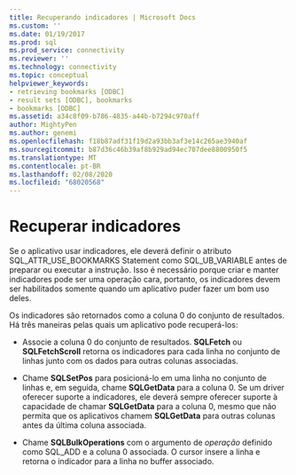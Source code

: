 ```yaml
---
title: Recuperando indicadores | Microsoft Docs
ms.custom: ''
ms.date: 01/19/2017
ms.prod: sql
ms.prod_service: connectivity
ms.reviewer: ''
ms.technology: connectivity
ms.topic: conceptual
helpviewer_keywords:
- retrieving bookmarks [ODBC]
- result sets [ODBC], bookmarks
- bookmarks [ODBC]
ms.assetid: a34c8f09-b786-4835-a44b-b7294c970aff
author: MightyPen
ms.author: genemi
ms.openlocfilehash: f18b87adf31f19d2a93bb3af3e14c265ae3940af
ms.sourcegitcommit: b87d36c46b39af8b929ad94ec707dee8800950f5
ms.translationtype: MT
ms.contentlocale: pt-BR
ms.lasthandoff: 02/08/2020
ms.locfileid: "68020568"
---
```

# <a name="retrieving-bookmarks"></a>Recuperar indicadores
Se o aplicativo usar indicadores, ele deverá definir o atributo SQL_ATTR_USE_BOOKMARKS Statement como SQL_UB_VARIABLE antes de preparar ou executar a instrução. Isso é necessário porque criar e manter indicadores pode ser uma operação cara, portanto, os indicadores devem ser habilitados somente quando um aplicativo puder fazer um bom uso deles.  
  
 Os indicadores são retornados como a coluna 0 do conjunto de resultados. Há três maneiras pelas quais um aplicativo pode recuperá-los:  
  
-   Associe a coluna 0 do conjunto de resultados. **SQLFetch** ou **SQLFetchScroll** retorna os indicadores para cada linha no conjunto de linhas junto com os dados para outras colunas associadas.  
  
-   Chame **SQLSetPos** para posicioná-lo em uma linha no conjunto de linhas e, em seguida, chame **SQLGetData** para a coluna 0. Se um driver oferecer suporte a indicadores, ele deverá sempre oferecer suporte à capacidade de chamar **SQLGetData** para a coluna 0, mesmo que não permita que os aplicativos chamem **SQLGetData** para outras colunas antes da última coluna associada.  
  
-   Chame **SQLBulkOperations** com o argumento de *operação* definido como SQL_ADD e a coluna 0 associada. O cursor insere a linha e retorna o indicador para a linha no buffer associado.

